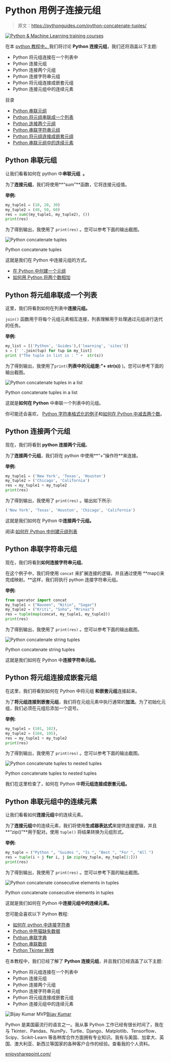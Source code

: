 # Python 用例子连接元组

> 原文：<https://pythonguides.com/python-concatenate-tuples/>

[![Python & Machine Learning training courses](img/49ec9c6da89a04c9f45bab643f8c765c.png)](https://sharepointsky.teachable.com/p/python-and-machine-learning-training-course)

在本 [python 教程中，](https://pythonguides.com/python-hello-world-program/)我们将讨论 **Python 连接元组**，我们还将涵盖以下主题:

*   Python 将元组连接在一个列表中
*   Python 连接元组
*   Python 连接两个元组
*   Python 连接字符串元组
*   Python 将元组连接成嵌套元组
*   Python 连接元组中的连续元素

目录

[](#)

*   [Python 串联元组](#Python_concatenate_tuples "Python concatenate tuples")
*   [Python 将元组串联成一个列表](#Python_concatenate_tuples_in_a_list "Python concatenate tuples in a list")
*   [Python 连接两个元组](#Python_concatenate_two_tuples "Python concatenate two tuples")
*   [Python 串联字符串元组](#Python_concatenate_string_tuples "Python concatenate string tuples")
*   [Python 将元组连接成嵌套元组](#Python_concatenate_tuples_to_nested_tuples "Python concatenate tuples to nested tuples")
*   [Python 串联元组中的连续元素](#Python_concatenate_consecutive_elements_in_tuples "Python concatenate consecutive elements in tuples")

## Python 串联元组

让我们看看如何在 python 中**串联元组` `。**

为了**连接元组**，我们将使用**“sum”**函数，它将连接元组值。

**举例:**

```py
my_tuple1 = (10, 20, 30)
my_tuple2 = (40, 50, 60)
res = sum((my_tuple1, my_tuple2), ()) 
print(res)
```

为了得到输出，我使用了 `print(res)` 。您可以参考下面的输出截图。

![Python concatenate tuples](img/627ef437465766adf3c8d8420dc8ff1e.png "Python concatenate tuples")

Python concatenate tuples

这就是我们在 Python 中连接元组的方式。

*   [在 Python 中创建一个元组](https://pythonguides.com/create-a-tuple-in-python/)
*   [如何用 Python 将两个数相加](https://pythonguides.com/add-two-numbers-in-python/)

## Python 将元组串联成一个列表

这里，我们将看到如何在列表中**连接元组。**

`join()` 函数用于将每个元组元素相互连接，列表理解用于处理通过元组进行迭代的任务。

**举例:**

```py
my_list = [('Python', 'Guides'),('learning', 'sites')]
s = [' '.join(tup) for tup in my_list] 
print ("The tuple in list is : " +  str(s)) 
```

为了得到输出，我使用了`print(`**列表中的元组是:"+ str(s))** )。您可以参考下面的输出截图。

![Python concatenate tuples in a list](img/48e36f9a9792eb0c3c2236a3df63cc12.png "Python concatenate tuples in a list")

Python concatenate tuples in a list

这就是**如何在 Python** 中串联一个列表中的元组。

你可能还会喜欢， [Python 字符串格式化的例子](https://pythonguides.com/python-string-formatting/)和[如何在 Python 中减去两个数](https://pythonguides.com/subtract-two-numbers-in-python/)。

## Python 连接两个元组

现在，我们将看到 **python 连接两个元组**。

为了**连接两个元组**，我们将在 python 中使用**“+”操作符**来连接。

**举例:**

```py
my_tuple1 = ('New York', 'Texas', 'Houston')
my_tuple2 = ('Chicago', 'California')
res = my_tuple1 + my_tuple2
print(res)
```

为了得到输出，我使用了 `print(res)` 。输出如下所示:

```py
('New York', 'Texas', 'Houston', 'Chicago', 'California')
```

这就是我们如何在 Python 中**连接两个元组。**

阅读:[如何在 Python 中创建元组列表](https://pythonguides.com/list-of-tuples-in-python/)

## Python 串联字符串元组

现在，我们将看到**如何连接字符串元组**。

在这个例子中，我们将使用 `concat` 来扩展连接的逻辑，并且通过使用 **map()来完成映射。**这样，我们将执行 python 连接字符串元组。

**举例:**

```py
from operator import concat  
my_tuple1 = ("Naveen", "Nitin", "Sagar")
my_tuple2 = ("Kriti", "Soha", "Mrinaz")
res = tuple(map(concat, my_tuple1, my_tuple2))  
print(res) 
```

为了得到输出，我使用了 `print(res)` 。您可以参考下面的输出截图。

![Python concatenate string tuples](img/5dadf35f5ca546615c94917e0a9ccc1b.png "Python concatenate string tuples")

Python concatenate string tuples

这就是我们如何在 Python 中**连接字符串元组。**

## Python 将元组连接成嵌套元组

在这里，我们将看到如何在 Python 中将元组 **和嵌套元组**连接起来。

为了**将元组连接到嵌套元组**，我们将在元组元素中执行通常的**加法**。为了初始化元组，我们必须在元组后添加一个逗号。

**举例:**

```py
my_tuple1 = (101, 102),
my_tuple2 = (104, 105),
res = my_tuple1 + my_tuple2
print(res) 
```

为了得到输出，我使用了 `print(res)` 。您可以参考下面的输出截图。

![Python concatenate tuples to nested tuples](img/be37eefd9221eb2a2597face7057aa92.png "Python concatenate tuples to nested tuples")

Python concatenate tuples to nested tuples

我们在这里检查了，如何在 Python 中**将元组连接成嵌套元组。**

## Python 串联元组中的连续元素

让我们看看如何**连接元组**中的连续元素。

为了**连接元组**中的连续元素，我们将使用**生成器表达式**来提供连接逻辑，并且**“zip()”**用于配对。使用 `tuple()` 将结果转换为元组形式。

**举例:**

```py
my_tuple = ("Python ", "Guides ", "Is ", "Best ", "For ", "All ")  
res = tuple(i + j for i, j in zip(my_tuple, my_tuple[1:])) 
print(res)
```

为了得到输出，我使用了 `print(res)` 。您可以参考下面的输出截图。

![Python concatenate consecutive elements in tuples](img/ede4d7d1b75d35f3cc1034b54bc61edd.png "Python concatenate consecutive elements in tuples")

Python concatenate consecutive elements in tuples

这就是我们如何在 Python 中**连接元组中的连续元素。**

您可能会喜欢以下 Python 教程:

*   [如何在 python 中连接字符串](https://pythonguides.com/concatenate-strings-in-python/)
*   [Python 中熊猫缺失数据](https://pythonguides.com/missing-data-in-pandas/)
*   [Python 串联字典](https://pythonguides.com/python-concatenate-dictionary/)
*   [Python 串联数组](https://pythonguides.com/python-concatenate-arrays/)
*   [Python Tkinter 拖拽](https://pythonguides.com/python-tkinter-drag-and-drop/)

在本教程中，我们已经了解了 **Python 连接元组**，并且我们已经涵盖了以下主题:

*   Python 将元组连接在一个列表中
*   Python 连接元组
*   Python 连接两个元组
*   Python 连接字符串元组
*   Python 将元组连接成嵌套元组
*   Python 连接元组中的连续元素

![Bijay Kumar MVP](img/9cb1c9117bcc4bbbaba71db8d37d76ef.png "Bijay Kumar MVP")[Bijay Kumar](https://pythonguides.com/author/fewlines4biju/)

Python 是美国最流行的语言之一。我从事 Python 工作已经有很长时间了，我在与 Tkinter、Pandas、NumPy、Turtle、Django、Matplotlib、Tensorflow、Scipy、Scikit-Learn 等各种库合作方面拥有专业知识。我有与美国、加拿大、英国、澳大利亚、新西兰等国家的各种客户合作的经验。查看我的个人资料。

[enjoysharepoint.com/](https://enjoysharepoint.com/)[](https://www.facebook.com/fewlines4biju "Facebook")[](https://www.linkedin.com/in/fewlines4biju/ "Linkedin")[](https://twitter.com/fewlines4biju "Twitter")